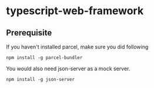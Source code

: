 # typescript-web-framework

## Prerequisite

If you haven't installed parcel, make sure you did following

```
npm install -g parcel-bundler
```

You would also need json-server as a mock server.

```
npm install -g json-server
```
